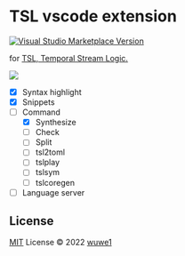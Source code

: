 # TSL vscode extension

<a href="https://marketplace.visualstudio.com/items?itemName=wuwe1.tsl-vscode" target="__blank"><img src="https://img.shields.io/visual-studio-marketplace/v/wuwe1.tsl-vscode.svg?color=eee&amp;label=VS%20Code%20Marketplace&logo=visual-studio-code" alt="Visual Studio Marketplace Version" /></a>

for [TSL, Temporal Stream Logic.](https://arxiv.org/abs/1712.00246)

![](https://user-images.githubusercontent.com/22995158/176379884-0be05558-1ae7-4a37-94be-8a9f2fd07a40.png)

- [x] Syntax highlight
- [x] Snippets
- [ ] Command
  - [x] Synthesize
  - [ ] Check
  - [ ] Split
  - [ ] tsl2toml
  - [ ] tslplay
  - [ ] tslsym
  - [ ] tslcoregen
- [ ] Language server

## License

[MIT](./LICENSE) License © 2022 [wuwe1](https://github.com/wuwe1)

